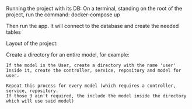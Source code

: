 Running the project with its DB:
  On a terminal, standing on the root of the project, run the command: docker-compose up
  
  Then run the app. It will connect to the database and create the needed tables
  
Layout of the project:

  Create a directory for an entire model, for example:
  
    If the model is the User, create a directory with the name 'user'
    Inside it, create the controller, service, repository and model for user.
    
    Repeat this process for every model (which requires a controller, service, repository. 
    If those 3 ain't required, the include the model inside the directory which will use said model)
